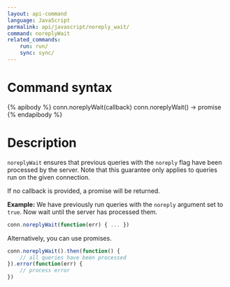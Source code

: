 ```yaml
---
layout: api-command 
language: JavaScript
permalink: api/javascript/noreply_wait/
command: noreplyWait
related_commands:
    run: run/
    sync: sync/
---
```


# Command syntax #

{% apibody %}
conn.noreplyWait(callback)
conn.noreplyWait() &rarr; promise
{% endapibody %}

# Description #

`noreplyWait` ensures that previous queries with the `noreply` flag have been processed
by the server. Note that this guarantee only applies to queries run on the given connection.

If no callback is provided, a promise will be returned.

__Example:__ We have previously run queries with the `noreply` argument set to `true`. Now
wait until the server has processed them.

```js
conn.noreplyWait(function(err) { ... })
```

Alternatively, you can use promises.

```js
conn.noreplyWait().then(function() {
    // all queries have been processed
}).error(function(err) {
    // process error
})
```

